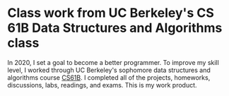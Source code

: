 # Class work from UC Berkeley's CS 61B Data Structures and Algorithms class

In 2020, I set a goal to become a better programmer.  To improve my skill level, I worked through UC Berkeley's sophomore data structures and algorithms course [CS61B](https://sp19.datastructur.es).  I completed all of the projects, homeworks, discussions, labs, readings, and exams.  This is my work product.
